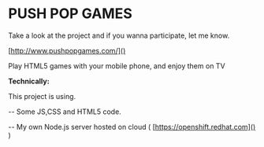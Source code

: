 PUSH POP GAMES
=======

Take a look at the project and if you wanna participate, let me know.

[http://www.pushpopgames.com/]()

Play HTML5 games with your mobile phone, and enjoy them on TV

**Technically:**

This project is using.

-- Some JS,CSS and HTML5 code.

-- My own Node.js server hosted on cloud ( [https://openshift.redhat.com]() )





